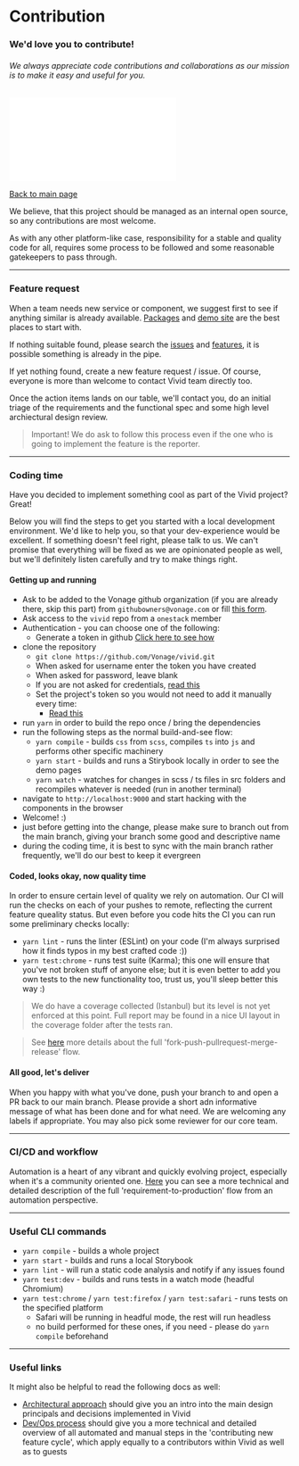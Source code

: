 # Contribution

### We'd love you to contribute!

###### We always appreciate code contributions and collaborations as our mission is to make it easy and useful for you.

![Contribution](assets/images/contribution.md)

[Back to main page](../readme.md)

We believe, that this project should be managed as an internal open source, so any contributions are most welcome.

As with any other platform-like case, responsibility for a stable and quality code for all, requires some process to be followed and some reasonable gatekeepers to pass through.

---

### Feature request

When a team needs new service or component, we suggest first to see if anything similar is already available. [Packages](https://github.com/Vonage/vivid/packages) and [demo site](https://vivid.vonage.com/) are the best places to start with.

If nothing suitable found, please search the [issues](https://github.com/Vonage/vivid/issues) and [features](https://github.com/Vonage/vivid/projects), it is possible something is already in the pipe.

If yet nothing found, create a new feature request / issue. Of course, everyone is more than welcome to contact Vivid team directly too.

Once the action items lands on our table, we'll contact you, do an initial triage of the requirements and the functional spec and some high level archiectural design review.

> Important! We do ask to follow this process even if the one who is going to implement the feature is the reporter.

---

### Coding time

Have you decided to implement something cool as part of the Vivid project? Great! 

Below you will find the steps to get you started with a local development environment.
We'd like to help you, so that your dev-experience would be excellent. If something doesn't feel right, please talk to us.
We can't promise that everything will be fixed as we are opinionated people as well, but we'll definitely listen carefully and try to make things right.

#### Getting up and running

* Ask to be added to the Vonage github organization (if you are already there, skip this part) from `githubowners@vonage.com` or fill [this form](https://jira.vonage.com/servicedesk/customer/portal/16/create/96).
* Ask access to the `vivid` repo from a `onestack` member
* Authentication - you can choose one of the following:
    * Generate a token in github [Click here to see how](https://docs.github.com/en/github/authenticating-to-github/creating-a-personal-access-token)
* clone the repository
	* `git clone https://github.com/Vonage/vivid.git`
    * When asked for username enter the token you have created
    * When asked for password, leave blank
    * If you are not asked for credentials, [read this](https://docs.github.com/en/github/using-git/updating-credentials-from-the-osx-keychain)
    * Set the project's token so you would not need to add it manually every time:
        * [Read this](https://docs.github.com/en/github/using-git/updating-credentials-from-the-osx-keychain)
* run `yarn` in order to build the repo once / bring the dependencies
* run the following steps as the normal build-and-see flow:
	* `yarn compile` - builds `css` from `scss`, compiles `ts` into `js` and performs other specific machinery
	* `yarn start` - builds and runs a Stirybook locally in order to see the demo pages
	* `yarn watch` - watches for changes in scss / ts files in src folders and recompiles whatever is needed (run in another terminal)
* navigate to `http://localhost:9000` and start hacking with the components in the browser
* Welcome! :)
* just before getting into the change, please make sure to branch out from the main branch, giving your branch some good and descriptive name
* during the coding time, it is best to sync with the main branch rather frequently, we'll do our best to keep it evergreen

#### Coded, looks okay, now quality time

In order to ensure certain level of quality we rely on automation. Our CI will run the checks on each of your pushes to remote, reflecting the current feature queality status.
But even before you code hits the CI you can run some preliminary checks locally:
- `yarn lint` - runs the linter (ESLint) on your code (I'm always surprised how it finds typos in my best crafted code :))
- `yarn test:chrome` - runs test suite (Karma); this one will ensure that you've not broken stuff of anyone else; but it is even better to add you own tests to the new functionality too, trust us, you'll sleep better this way :)

> We do have a coverage collected (Istanbul) but its level is not yet enforced at this point. Full report may be found in a nice UI layout in the coverage folder after the tests ran.

> See [here](./dev-ops-process.md) more details about the full 'fork-push-pullrequest-merge-release' flow.

#### All good, let's deliver

When you happy with what you've done, push your branch to and open a PR back to our main branch.
Please provide a short adn informative message of what has been done and for what need.
We are welcoming any labels if appropriate.
You may also pick some reviewer for our core team.

--- 

### CI/CD and workflow

Automation is a heart of any vibrant and quickly evolving project, especially when it's a community oriented one. [Here](./dev-ops-process.md) you can see a more technical and detailed description of the full 'requirement-to-production' flow from an automation perspective.

---

### Useful CLI commands

* `yarn compile` - builds a whole project
* `yarn start` - builds and runs a local Storybook
* `yarn lint` - will run a static code analysis and notify if any issues found
* `yarn test:dev` - builds and runs tests in a watch mode (headful Chromium)
* `yarn test:chrome` / `yarn test:firefox` / `yarn test:safari` - runs tests on the specified platform
	* Safari will be running in headful mode, the rest will run headless
	* no build performed for these ones, if you need - please do `yarn compile` beforehand

---

### Useful links

It might also be helpful to read the following docs as well:
* [Architectural approach](./architecture.md) should give you an intro into the main design principals and decisions implemented in Vivid
* [Dev/Ops process](./dev-ops-process.md) should give you a more technical and detailed overview of all automated and manual steps in the 'contributing new feature cycle', which apply equally to a contributors within Vivid as well as to guests
